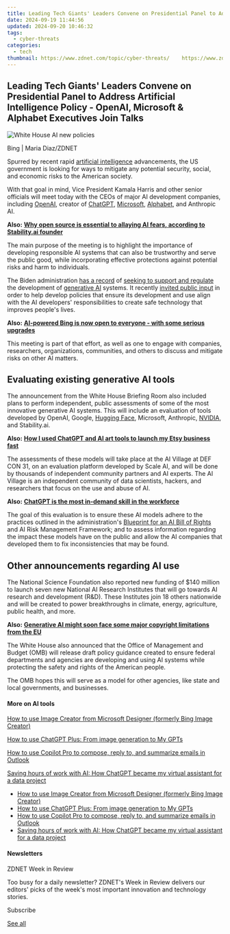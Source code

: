 ```yaml
---
title: Leading Tech Giants' Leaders Convene on Presidential Panel to Address Artificial Intelligence Policy - OpenAI, Microsoft & Alphabet Executives Join Talks
date: 2024-09-19 11:44:56
updated: 2024-09-20 10:46:32
tags:
  - cyber-threats
categories:
  - tech
thumbnail: https://www.zdnet.com/topic/cyber-threats/    https://www.zdnet.com/a/img/resize/ec1bc96be8b73a9d2f8409869e1319db73e9a9fe/2023/05/04/9475ccf7-8940-41af-9e1e-9006d4e4f542/ai-whitehouse.jpg?width=170&height=96&fit=crop&auto=webp
---
```


## Leading Tech Giants' Leaders Convene on Presidential Panel to Address Artificial Intelligence Policy - OpenAI, Microsoft & Alphabet Executives Join Talks

![White House AI new policies](https://www.zdnet.com/a/img/resize/2d1106c22572ec567bcc941e0fee0fd003e2ed84/2023/05/04/9475ccf7-8940-41af-9e1e-9006d4e4f542/ai-whitehouse.jpg?auto=webp&width=1280)

Bing | Maria Diaz/ZDNET

Spurred by recent rapid [artificial intelligence](https://www.zdnet.com/article/what-is-ai-heres-everything-you-need-to-know-about-artificial-intelligence/) advancements, the US government is looking for ways to mitigate any potential security, social, and economic risks to the American society. 

With that goal in mind, Vice President Kamala Harris and other senior officials will meet today with the CEOs of major AI development companies, including [OpenAI](https://www.zdnet.com/article/openai-is-product-development-its-not-ai-research-says-metas-chief-ai-scientist-lecun/), creator of [ChatGPT](https://www.zdnet.com/article/what-is-chatgpt-and-why-does-it-matter-heres-everything-you-need-to-know/), [Microsoft](https://www.zdnet.com/article/bings-ai-powered-search-engine-is-now-open-to-everyone-with-some-serious-upgrades/), [Alphabet](https://www.zdnet.com/article/the-6-biggest-ai-features-to-expect-from-google-io-2023/), and Anthropic AI. 

**Also:** [**Why open source is essential to allaying AI fears, according to Stability.ai founder**](https://www.zdnet.com/article/why-open-source-is-essential-to-allaying-ai-fears-according-to-stability-ai-founder/)

The main purpose of the meeting is to highlight the importance of developing responsible AI systems that can also be trustworthy and serve the public good, while incorporating effective protections against potential risks and harm to individuals. 

The Biden administration [has a record](https://www.zdnet.com/article/biden-administration-forms-new-ai-task-force/) of [seeking to support and regulate](https://www.zdnet.com/article/gates-musk-and-biden-weigh-in-on-the-ai-race-debate/) the development of [generative AI](https://www.zdnet.com/article/what-is-generative-ai-and-why-is-it-so-popular-heres-everything-you-need-to-know/) systems. It recently [invited public input](https://www.zdnet.com/article/the-white-house-seeks-your-opinion-on-chatgpt-and-ai-tools-for-safety-policy/) in order to help develop policies that ensure its development and use align with the AI developers' responsibilities to create safe technology that improves people's lives.

**Also:** [**AI-powered Bing is now open to everyone - with some serious upgrades**](https://www.zdnet.com/article/bings-ai-powered-search-engine-is-now-open-to-everyone-with-some-serious-upgrades/)

This meeting is part of that effort, as well as one to engage with companies, researchers, organizations, communities, and others to discuss and mitigate risks on other AI matters. 

## Evaluating existing generative AI tools

The announcement from the White House Briefing Room also included plans to perform independent, public assessments of some of the most innovative generative AI systems. This will include an evaluation of tools developed by OpenAI, Google, [Hugging Face](https://www.zdnet.com/article/what-is-huggingchat-everything-about-the-new-open-source-ai-chatbot/), Microsoft, Anthropic, [NVIDIA](https://www.zdnet.com/article/nvidia-unveils-a-potential-solution-to-prevent-ai-chatbots-from-hallucinating/), and Stability.ai. 

**Also:** [**How I used ChatGPT and AI art tools to launch my Etsy business fast**](https://www.zdnet.com/article/how-i-used-chatgpt-and-ai-art-tools-to-launch-my-etsy-business-fast/)

The assessments of these models will take place at the AI Village at DEF CON 31, on an evaluation platform developed by Scale AI, and will be done by thousands of independent community partners and AI experts. The AI Village is an independent community of data scientists, hackers, and researchers that focus on the use and abuse of AI. 

**Also:** [**ChatGPT is the most in-demand skill in the workforce**](https://www.zdnet.com/article/chatgpt-is-the-most-sought-out-tech-skill-in-the-workforce-according-to-a-study/)

The goal of this evaluation is to ensure these AI models adhere to the practices outlined in the administration's [Blueprint for an AI Bill of Rights](https://www.zdnet.com/article/the-white-house-passes-an-ai-bill-of-rights-that-attempts-to-put-your-privacy-concerns-at-ease/) and AI Risk Management Framework; and to assess information regarding the impact these models have on the public and allow the AI companies that developed them to fix inconsistencies that may be found.

## Other announcements regarding AI use

The National Science Foundation also reported new funding of $140 million to launch seven new National AI Research Institutes that will go towards AI research and development (R&D). These Institutes join 18 others nationwide and will be created to power breakthroughs in climate, energy, agriculture, public health, and more.

**Also:** [**Generative AI might soon face some major copyright limitations from the EU**](https://www.zdnet.com/article/generative-ai-might-soon-face-some-major-copyright-limitations-from-eu/)

The White House also announced that the Office of Management and Budget (OMB) will release draft policy guidance created to ensure federal departments and agencies are developing and using AI systems while protecting the safety and rights of the American people.

The OMB hopes this will serve as a model for other agencies, like state and local governments, and businesses.

#### More on AI tools

[How to use Image Creator from Microsoft Designer (formerly Bing Image Creator)](https://www.zdnet.com/article/how-to-use-bing-image-creator-microsoft-designer/ "How to use Image Creator from Microsoft Designer (formerly Bing Image Creator)")

[How to use ChatGPT Plus: From image generation to My GPTs](https://www.zdnet.com/article/how-to-use-chatgpt-plus-from-gpt-4o-to-interactive-tables/ "How to use ChatGPT Plus: From image generation to My GPTs")

[How to use Copilot Pro to compose, reply to, and summarize emails in Outlook](https://www.zdnet.com/article/how-to-use-copilot-pro-to-compose-reply-to-and-summarize-emails-in-outlook/ "How to use Copilot Pro to compose, reply to, and summarize emails in Outlook")

[Saving hours of work with AI: How ChatGPT became my virtual assistant for a data project](https://www.zdnet.com/article/saving-hours-of-work-with-ai-how-chatgpt-became-my-virtual-assistant-for-a-data-project/ "Saving hours of work with AI: How ChatGPT became my virtual assistant for a data project")

* [How to use Image Creator from Microsoft Designer (formerly Bing Image Creator)](https://www.zdnet.com/article/how-to-use-bing-image-creator-microsoft-designer/ "How to use Image Creator from Microsoft Designer (formerly Bing Image Creator)")
* [How to use ChatGPT Plus: From image generation to My GPTs](https://www.zdnet.com/article/how-to-use-chatgpt-plus-from-gpt-4o-to-interactive-tables/ "How to use ChatGPT Plus: From image generation to My GPTs")
* [How to use Copilot Pro to compose, reply to, and summarize emails in Outlook](https://www.zdnet.com/article/how-to-use-copilot-pro-to-compose-reply-to-and-summarize-emails-in-outlook/ "How to use Copilot Pro to compose, reply to, and summarize emails in Outlook")
* [Saving hours of work with AI: How ChatGPT became my virtual assistant for a data project](https://www.zdnet.com/article/saving-hours-of-work-with-ai-how-chatgpt-became-my-virtual-assistant-for-a-data-project/ "Saving hours of work with AI: How ChatGPT became my virtual assistant for a data project")

#### Newsletters

ZDNET Week in Review

Too busy for a daily newsletter? ZDNET's Week in Review delivers our editors' picks of the week's most important innovation and technology stories.

 Subscribe

[See all](https://www.zdnet.com/newsletters/)

<ins class="adsbygoogle"
     style="display:block"
     data-ad-format="autorelaxed"
     data-ad-client="ca-pub-7571918770474297"
     data-ad-slot="1223367746"></ins>



<ins class="adsbygoogle"
     style="display:block"
     data-ad-client="ca-pub-7571918770474297"
     data-ad-slot="8358498916"
     data-ad-format="auto"
     data-full-width-responsive="true"></ins>
